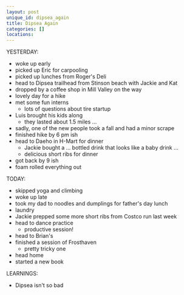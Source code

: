 ```yaml
---
layout: post
unique_id: dipsea_again
title: Dipsea Again
categories: []
locations: 
---
```


YESTERDAY:
* woke up early
* picked up Eric for carpooling
* picked up lunches from Roger's Deli
* head to Dipsea trailhead from Stinson beach with Jackie and Kat
* dropped by a coffee shop in Mill Valley on the way
* lovely day for a hike
* met some fun interns
  * lots of questions about tire startup
* Luis brought his kids along
  * they lasted about 1.5 miles ...
* sadly, one of the new people took a fall and had a minor scrape
* finished hike by 6 pm ish
* head to Daeho in H-Mart for dinner
  * Jackie bought a ... bottled drink that looks like a baby drink ...
  * delicious short ribs for dinner
* got back by 9 ish
* foam rolled everything out

TODAY:
* skipped yoga and climbing
* woke up late
* took my dad to noodles and dumplings for father's day lunch
* laundry
* Jackie prepped some more short ribs from Costco run last week
* head to dance practice
  * productive session!
* head to Brian's
* finished a session of Frosthaven
  * pretty tricky one
* head home
* started a new book

LEARNINGS:
* Dipsea isn't so bad
